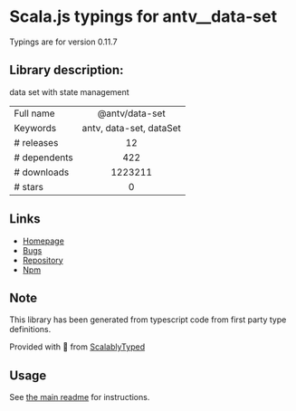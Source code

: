 
# Scala.js typings for antv__data-set

Typings are for version 0.11.7

## Library description:
data set with state management

|                    |                 |
| ------------------ | :-------------: |
| Full name          | @antv/data-set |
| Keywords           | antv, data-set, dataSet |
| # releases         | 12 |
| # dependents       | 422 |
| # downloads        | 1223211 |
| # stars            | 0 |

## Links
- [Homepage](https://github.com/antvis/data-set)
- [Bugs](https://github.com/antvis/data-set/issues)
- [Repository](https://github.com/antvis/data-set)
- [Npm](https://www.npmjs.com/package/%40antv%2Fdata-set)
    


## Note
This library has been generated from typescript code from first party type definitions.

Provided with :purple_heart: from [ScalablyTyped](https://github.com/oyvindberg/ScalablyTyped)

## Usage
See [the main readme](../../readme.md) for instructions.


